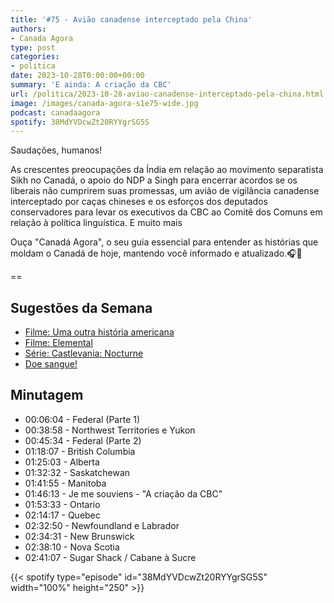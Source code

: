 ```yaml
---
title: '#75 - Avião canadense interceptado pela China'
authors:
- Canada Agora
type: post
categories:
- politica
date: 2023-10-28T0:00:00+00:00
summary: 'E ainda: A criação da CBC'
url: /politica/2023-10-28-aviao-canadense-interceptado-pela-china.html
image: /images/canada-agora-s1e75-wide.jpg
podcast: canadaagora
spotify: 38MdYVDcwZt20RYYgrSG5S
---
```


Saudações, humanos!

As crescentes preocupações da Índia em relação ao movimento separatista Sikh no Canadá, o apoio do NDP a Singh para encerrar acordos se os liberais não cumprirem suas promessas, um avião de vigilância canadense interceptado por caças chineses e os esforços dos deputados conservadores para levar os executivos da CBC ao Comitê dos Comuns em relação à política linguística. E muito mais

Ouça "Canadá Agora", o seu guia essencial para entender as histórias que moldam o Canadá de hoje, mantendo você informado e atualizado.🎧📰

==

## Sugestões da Semana
- [Filme: Uma outra história americana](https://www.imdb.com/title/tt0120586/)
- [Filme: Elemental](https://www.imdb.com/title/tt15789038/)
- [Série: Castlevania: Nocturne](https://www.imdb.com/title/tt14833612/)
- [Doe sangue!](https://blood.ca)

## Minutagem

- 00:06:04 - Federal (Parte 1)
- 00:38:58 - Northwest Territories e Yukon
- 00:45:34 - Federal (Parte 2)
- 01:18:07 - British Columbia
- 01:25:03 - Alberta
- 01:32:32 - Saskatchewan
- 01:41:55 - Manitoba
- 01:46:13 - Je me souviens - "A criação da CBC"
- 01:53:33 - Ontario
- 02:14:17 - Quebec
- 02:32:50 - Newfoundland e Labrador
- 02:34:31 - New Brunswick
- 02:38:10 - Nova Scotia
- 02:41:07 - Sugar Shack / Cabane à Sucre

{{< spotify type="episode" id="38MdYVDcwZt20RYYgrSG5S" width="100%" height="250" >}}
